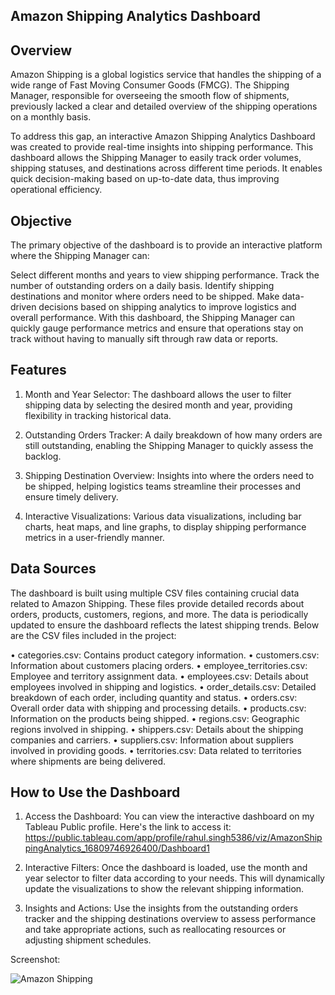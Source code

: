 ## Amazon Shipping Analytics Dashboard

## Overview
Amazon Shipping is a global logistics service that handles the shipping of a wide range of Fast Moving Consumer Goods (FMCG). The Shipping Manager, responsible for overseeing the smooth flow of shipments, previously lacked a clear and detailed overview of the shipping operations on a monthly basis.

To address this gap, an interactive Amazon Shipping Analytics Dashboard was created to provide real-time insights into shipping performance. This dashboard allows the Shipping Manager to easily track order volumes, shipping statuses, and destinations across different time periods. It enables quick decision-making based on up-to-date data, thus improving operational efficiency.

## Objective
The primary objective of the dashboard is to provide an interactive platform where the Shipping Manager can:

Select different months and years to view shipping performance.
Track the number of outstanding orders on a daily basis.
Identify shipping destinations and monitor where orders need to be shipped.
Make data-driven decisions based on shipping analytics to improve logistics and overall performance.
With this dashboard, the Shipping Manager can quickly gauge performance metrics and ensure that operations stay on track without having to manually sift through raw data or reports.

## Features
1. Month and Year Selector: The dashboard allows the user to filter shipping data by selecting the desired month and year, providing flexibility in tracking historical data.

2. Outstanding Orders Tracker: A daily breakdown of how many orders are still outstanding, enabling the Shipping Manager to quickly assess the backlog.

3. Shipping Destination Overview: Insights into where the orders need to be shipped, helping logistics teams streamline their processes and ensure timely delivery.

4. Interactive Visualizations: Various data visualizations, including bar charts, heat maps, and line graphs, to display shipping performance metrics in a user-friendly manner.

## Data Sources
The dashboard is built using multiple CSV files containing crucial data related to Amazon Shipping. These files provide detailed records about orders, products, customers, regions, and more. The data is periodically updated to ensure the dashboard reflects the latest shipping trends. Below are the CSV files included in the project:

•	categories.csv: Contains product category information.
•	customers.csv: Information about customers placing orders.
•	employee_territories.csv: Employee and territory assignment data.
•	employees.csv: Details about employees involved in shipping and logistics.
•	order_details.csv: Detailed breakdown of each order, including quantity and status.
•	orders.csv: Overall order data with shipping and processing details.
•	products.csv: Information on the products being shipped.
•	regions.csv: Geographic regions involved in shipping.
•	shippers.csv: Details about the shipping companies and carriers.
•	suppliers.csv: Information about suppliers involved in providing goods.
•	territories.csv: Data related to territories where shipments are being delivered.

## How to Use the Dashboard
1. Access the Dashboard: You can view the interactive dashboard on my Tableau Public profile. Here's the link to access it:
https://public.tableau.com/app/profile/rahul.singh5386/viz/AmazonShippingAnalytics_16809746926400/Dashboard1

2. Interactive Filters: Once the dashboard is loaded, use the month and year selector to filter data according to your needs. This will dynamically update the visualizations to show the relevant shipping information.

3. Insights and Actions: Use the insights from the outstanding orders tracker and the shipping destinations overview to assess performance and take appropriate actions, such as reallocating resources or adjusting shipment schedules.

Screenshot:

![Amazon Shipping](https://github.com/user-attachments/assets/61e084c7-bcea-4048-8edd-50c0b5597c77)






